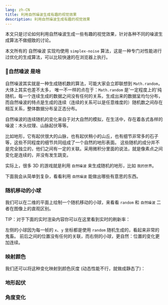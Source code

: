 ```yaml
---
lang: zh-CN
title: 利用自然噪波生成有趣的视觉效果
description: 利用自然噪波生成有趣的视觉效果
---
```


本文只是讨论如何利用自然噪波生成一些有趣的视觉效果，针对各种不同的噪波生成算法不做细致的讨论。

本文所有的 自然噪波 实现均使用 `simplex-noise` 算法，这是一种专门对性能进行过优化的生成算法，可以比较快速的在浏览器上执行。

<!-- more -->

### 🌲自然噪波 是啥

自然噪波其实就是一种生成随机数的算法，可能大家会立即联想到 `Math.random`，大体上其实也差不太多，
唯一不一样的点在于：`Math.random` 是'一定程度上的'纯随机，每一个连续生成的数据之间没有任何的关系，生成出来的数据呈均匀分布，
而自然噪波的特点是生成的连续（连续的关系可以是任意维度的）随机数之间存在相互关系，整体数据分布呈正态分布。

自然噪波的连续随机的变化来自于对大自然的模拟，在生活中，存在着各式各样的噪波：木头纹理、山脉起伏等等。

比如地形，它有起伏很大的山脉，也有起伏稍小的山丘，也有细节非常多的石子等，这些不同程度的细节共同组成了一个自然的地形表面。
这些随机的成分并不是完全独立的，他们之间有一定的关联。采用微积分里面的说法，就是像素点之间变化是连续的，并没有发生跳变。

实际上，很多 3D 的游戏就是利用 `自然噪波` 来生成随机的地形，比如 `我的世界`。

下面我会从简单到复杂，看看利用 `自然噪波` 能做出哪些有意思的东西。

### 随机移动的小球

我们可以在二维的平面上绘制一个随机移动的小球，来看看 `random` 和 `自然噪波` 二者在图像上的直观区别。

TIP：对于下面的实时渲染内容你可以在这里看到实时的刷新率：<view-fps />

<random-with-noise-move-ball />

左侧的小球因为每一帧的 `x`、`y` 坐标都是使用 `random` 随机生成的，看起来非常的鬼畜。
前后之间的位置没有任何的关联，而右侧的小球，更自然：位置的变化更加连续。

### 映射颜色

我们还可以将这种变化映射到颜色灰度 (动态性能不行，就做成静态了)：

<random-with-noise-color-plane />

### 地形起伏

<noise-3d-terrain />

### 角度变化

<noise-angle-field />
